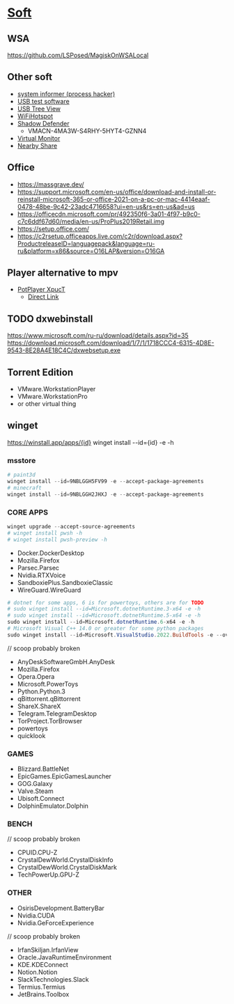 # [Soft](./)

## WSA

<https://github.com/LSPosed/MagiskOnWSALocal>

## Other soft

- [system informer (process hacker)](https://systeminformer.sourceforge.io/nightly.php)
- [USB test software](https://www.heise.de/download/product/h2testw-50539/download)
- [USB Tree View](https://www.uwe-sieber.de/usbtreeview_e.html#download)
- [WiFiHotspot](https://mypublicwifi.com/publicwifi/en/index.html)
- [Shadow Defender](http://www.shadowdefender.com/download/Setup.exe)
  - VMACN-4MA3W-S4RHY-5HYT4-GZNN4
- [Virtual Monitor](https://www.amyuni.com/forum/viewtopic.php?t=3030)
- [Nearby Share](https://android.com/better-together/nearby-share-app/)

## Office

- <https://massgrave.dev/>
- <https://support.microsoft.com/en-us/office/download-and-install-or-reinstall-microsoft-365-or-office-2021-on-a-pc-or-mac-4414eaaf-0478-48be-9c42-23adc4716658?ui=en-us&rs=en-us&ad=us>
- <https://officecdn.microsoft.com/pr/492350f6-3a01-4f97-b9c0-c7c6ddf67d60/media/en-us/ProPlus2019Retail.img>
- <https://setup.office.com/>
- <https://c2rsetup.officeapps.live.com/c2r/download.aspx?ProductreleaseID=languagepack&language=ru-ru&platform=x86&source=O16LAP&version=O16GA>

## Player alternative to mpv

- [PotPlayer XpucT](https://win10tweaker.ru/forum/topic/potplayer-portable)
  - [Direct Link](https://jailbreakvideo.ru/Files/Portable%20PotPlayer.exe)

## TODO dxwebinstall

<https://www.microsoft.com/ru-ru/download/details.aspx?id=35>
<https://download.microsoft.com/download/1/7/1/1718CCC4-6315-4D8E-9543-8E28A4E18C4C/dxwebsetup.exe>

## Torrent Edition

- VMware.WorkstationPlayer
- VMware.WorkstationPro
- or other virtual thing

## winget

<https://winstall.app/apps/{id}>
winget install --id={id} -e -h

### msstore

```powershell
# paint3d
winget install --id=9NBLGGH5FV99 -e --accept-package-agreements
# minecraft
winget install --id=9NBLGGH2JHXJ -e --accept-package-agreements
```

### CORE APPS

```powershell
winget upgrade --accept-source-agreements
# winget install pwsh -h
# winget install pwsh-preview -h
```

- Docker.DockerDesktop
- Mozilla.Firefox
- Parsec.Parsec
- Nvidia.RTXVoice
- SandboxiePlus.SandboxieClassic
- WireGuard.WireGuard

```powershell
# dotnet for some apps, 6 is for powertoys, others are for TODO
# sudo winget install --id=Microsoft.dotnetRuntime.3-x64 -e -h
# sudo winget install --id=Microsoft.dotnetRuntime.5-x64 -e -h
sudo winget install --id=Microsoft.dotnetRuntime.6-x64 -e -h
# Microsoft Visual C++ 14.0 or greater for some python packages
sudo winget install --id=Microsoft.VisualStudio.2022.BuildTools -e --override '--add Microsoft.VisualStudio.Component.VC.Tools.x86.x64 --add Microsoft.VisualStudio.Component.Windows10SDK.19041 --quiet --wait'
```

// scoop probably broken

- AnyDeskSoftwareGmbH.AnyDesk
- Mozilla.Firefox
- Opera.Opera
- Microsoft.PowerToys
- Python.Python.3
- qBittorrent.qBittorrent
- ShareX.ShareX
- Telegram.TelegramDesktop
- TorProject.TorBrowser
- powertoys
- quicklook

### GAMES

- Blizzard.BattleNet
- EpicGames.EpicGamesLauncher
- GOG.Galaxy
- Valve.Steam
- Ubisoft.Connect
- DolphinEmulator.Dolphin

### BENCH

// scoop probably broken

- CPUID.CPU-Z
- CrystalDewWorld.CrystalDiskInfo
- CrystalDewWorld.CrystalDiskMark
- TechPowerUp.GPU-Z

### OTHER

- OsirisDevelopment.BatteryBar
- Nvidia.CUDA
- Nvidia.GeForceExperience

// scoop probably broken

- IrfanSkiljan.IrfanView
- Oracle.JavaRuntimeEnvironment
- KDE.KDEConnect
- Notion.Notion
- SlackTechnologies.Slack
- Termius.Termius
- JetBrains.Toolbox
